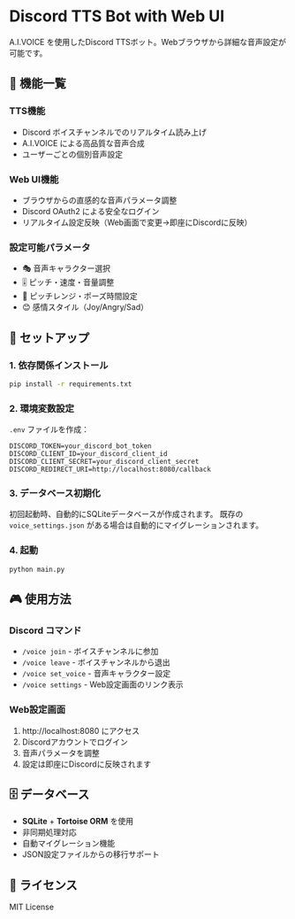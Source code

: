 # Discord TTS Bot with Web UI

A.I.VOICE を使用したDiscord TTSボット。Webブラウザから詳細な音声設定が可能です。

## 🌟 機能一覧

### TTS機能
- Discord ボイスチャンネルでのリアルタイム読み上げ
- A.I.VOICE による高品質な音声合成
- ユーザーごとの個別音声設定

### Web UI機能
- ブラウザからの直感的な音声パラメータ調整
- Discord OAuth2 による安全なログイン
- リアルタイム設定反映（Web画面で変更→即座にDiscordに反映）

### 設定可能パラメータ
- 🎭 音声キャラクター選択
- 🎚️ ピッチ・速度・音量調整
- 🎪 ピッチレンジ・ポーズ時間設定
- 😊 感情スタイル（Joy/Angry/Sad）

## 🚀 セットアップ

### 1. 依存関係インストール
```bash
pip install -r requirements.txt
```

### 2. 環境変数設定
`.env` ファイルを作成：
```env
DISCORD_TOKEN=your_discord_bot_token
DISCORD_CLIENT_ID=your_discord_client_id
DISCORD_CLIENT_SECRET=your_discord_client_secret
DISCORD_REDIRECT_URI=http://localhost:8080/callback
```

### 3. データベース初期化
初回起動時、自動的にSQLiteデータベースが作成されます。
既存の `voice_settings.json` がある場合は自動的にマイグレーションされます。

### 4. 起動
```bash
python main.py
```

## 🎮 使用方法

### Discord コマンド
- `/voice join` - ボイスチャンネルに参加
- `/voice leave` - ボイスチャンネルから退出
- `/voice set_voice` - 音声キャラクター設定
- `/voice settings` - Web設定画面のリンク表示

### Web設定画面
1. http://localhost:8080 にアクセス
2. Discordアカウントでログイン
3. 音声パラメータを調整
4. 設定は即座にDiscordに反映されます

## 🗄️ データベース

- **SQLite** + **Tortoise ORM** を使用
- 非同期処理対応
- 自動マイグレーション機能
- JSON設定ファイルからの移行サポート

## 📝 ライセンス

MIT License
